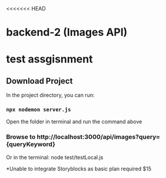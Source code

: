 <<<<<<< HEAD
# backend-2 (Images API)
test assgisnment
=======

## Download Project
In the project directory, you can run:

### `npx nodemon server.js `
Open the folder in terminal and run the command above

### Browse to http://localhost:3000/api/images?query={queryKeyword}

Or in the terminal: node test/testLocal.js

*Unable to integrate Storyblocks as basic plan required $15


